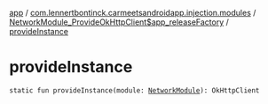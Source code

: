 [app](../../index.md) / [com.lennertbontinck.carmeetsandroidapp.injection.modules](../index.md) / [NetworkModule_ProvideOkHttpClient$app_releaseFactory](index.md) / [provideInstance](./provide-instance.md)

# provideInstance

`static fun provideInstance(module: `[`NetworkModule`](../-network-module/index.md)`): OkHttpClient`